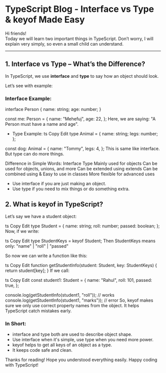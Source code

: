 #  TypeScript Blog - Interface vs Type & keyof Made Easy

Hi friends!   
Today we will learn two important things in TypeScript. Don’t worry, I will explain very simply, so even a small child can understand.

---

##  1. Interface vs Type – What’s the Difference?

In TypeScript, we use **interface** and **type** to say how an object should look.

Let’s see with example:

###  Interface Example:


interface Person {
  name: string;
  age: number;
}

const me: Person = {
  name: "Mehefuj",
  age: 22,
};
Here, we are saying: "A Person must have a name and age".

- Type Example:
ts
Copy
Edit
type Animal = {
  name: string;
  legs: number;
};

const dog: Animal = {
  name: "Tommy",
  legs: 4,
};
This is same like interface. But type can do more things.

 Difference in Simple Words:
Interface	Type
Mainly used for objects	Can be used for objects, unions, and more
Can be extended using extends	Can be combined using &
Easy to use in classes	More flexible for advanced uses

- Use interface if you are just making an object.
- Use type if you need to mix things or do something extra.

## 2. What is keyof in TypeScript?
Let’s say we have a student object:

ts
Copy
Edit
type Student = {
  name: string;
  roll: number;
  passed: boolean;
};
Now, if we write:

ts
Copy
Edit
type StudentKeys = keyof Student;
Then StudentKeys means only: "name" | "roll" | "passed"

So now we can write a function like this:

ts
Copy
Edit
function getStudentInfo(student: Student, key: StudentKeys) {
  return student[key];
}
If we call:

ts
Copy
Edit
const student1: Student = {
  name: "Rahul",
  roll: 101,
  passed: true,
};

console.log(getStudentInfo(student1, "roll")); // works
console.log(getStudentInfo(student1, "marks")); //  error
So, keyof makes sure we only use correct property names from the object. It helps TypeScript catch mistakes early.

### In Short:
- interface and type both are used to describe object shape.
- Use interface when it's simple, use type when you need more power.
- keyof helps to get all keys of an object as a type.
- It keeps code safe and clean.

Thanks for reading! 
Hope you understood everything easily. Happy coding with TypeScript! 